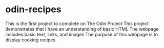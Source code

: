 # odin-recipes
This is the first project to complete on The Odin Project
This project demonstrates that I have an understanding of basic HTML
The webpage includes basic text, links, and images
The purpose of this webpage is to display cooking recipes